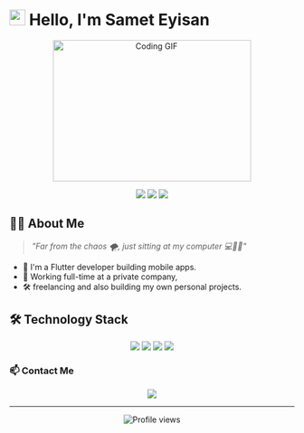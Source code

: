 # <img src="https://media.giphy.com/media/hvRJCLFzcasrR4ia7z/giphy.gif" width="28"> Hello, I'm Samet Eyisan

<div align="center">
  <img src="https://media1.giphy.com/media/v1.Y2lkPTc5MGI3NjExYjJleGN4Z2hnMWJldGU2b3doeGRiN3J6c3FrdWFyaHlrcTR3YXVvOCZlcD12MV9pbnRlcm5hbF9naWZfYnlfaWQmY3Q9Zw/bGgsc5mWoryfgKBx1u/giphy.gif" alt="Coding GIF" width="350" height="250" />
</div>

<p align="center">
  <a href="https://sameteyisan.com"><img src="https://img.shields.io/badge/Website-sameteyisan.com-brightgreen?style=for-the-badge&logo=safari&logoColor=white"/></a>
  <a href="https://www.linkedin.com/in/samet-eyisan-09651b205/"><img src="https://img.shields.io/badge/LinkedIn-0077B5?style=for-the-badge&logo=linkedin&logoColor=white"/></a>
  <a href="https://www.instagram.com/sameteyisan/"><img src="https://img.shields.io/badge/Instagram-E4405F?style=for-the-badge&logo=instagram&logoColor=white"/></a>
</p>

## 👨‍💻 About Me

> *"Far from the chaos 🌪️, just sitting at my computer 💻🧘‍♂️"*

- 📱 I'm a Flutter developer building mobile apps.
- 💼 Working full-time at a private company,  
- 🛠️ freelancing and also building my own personal projects.

## 🛠️ Technology Stack

<p align="center">
  <img src="https://img.shields.io/badge/Flutter-02569B?style=for-the-badge&logo=flutter&logoColor=white" />
  <img src="https://img.shields.io/badge/Dart-0175C2?style=for-the-badge&logo=dart&logoColor=white" />
  <img src="https://img.shields.io/badge/Firebase-FFCA28?style=for-the-badge&logo=firebase&logoColor=black" />
  <img src="https://img.shields.io/badge/Git-F05032?style=for-the-badge&logo=git&logoColor=white" />
</p>

### 📫 Contact Me

<div align="center">
  <a href="mailto:sameteyisannn@gmail.com">
    <img src="https://img.shields.io/badge/Email-sameteyisannn@gmail.com-D14836?style=for-the-badge&logo=gmail&logoColor=white"/>
  </a>
</div>

---

<div align="center">
  <img src="https://komarev.com/ghpvc/?username=sameteyisan&label=Profile%20Views&color=brightgreen&style=for-the-badge" alt="Profile views" />
</div>
